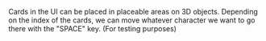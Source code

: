 Cards in the UI can be placed in placeable areas on 3D objects. Depending on the index of the cards, we can move whatever character we want to go there with the "SPACE" key. (For testing purposes)
